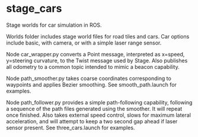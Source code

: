 # stage_cars
Stage worlds for car simulation in ROS.

Worlds folder includes stage world files for road tiles and cars.  Car options include basic, with camera, or with a simple laser range sensor.

Node car_wrapper.py converts a Point message, interpreted as x=speed, y=steering curvature, to the Twist message used by Stage.  Also publishes all odometry to a common topic intended to mimic a beacon capability.

Node path_smoother.py takes coarse coordinates corresponding to waypoints and applies Bezier smoothing.  See smooth_path.launch for examples.

Node path_follower.py provides a simple path-following capability, following a sequence of the path files generated using the smoother.  It will repeat once finished.  Also takes external speed control, slows for maximum lateral acceleration, and will attempt to keep a two second gap ahead if laser sensor present.  See three_cars.launch for examples.
